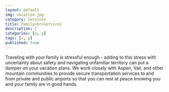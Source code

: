 ```yaml
---
layout: default
img: vacation.jpg
category: Services
title: Family<br>Services
description: |
categories: [x, y]
tags: [x, y]
published: true
---
```


Traveling with your family is stressful enough - adding to this stress with uncertainty about safety and navigating unfamiliar territory can put a damper on your vacation plans.  We work closely with Aspen, Vail, and other mountain communities to provide secure transportation services to and from private and public airports so that you can rest at peace knowing you and your family are in good hands.
